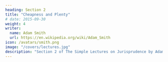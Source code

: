 ```yaml
---
heading: Section 2
title: "Cheapness and Plenty"
# date: 2015-09-30
weight: 4
writer:
  name: Adam Smith
  url: https://en.wikipedia.org/wiki/Adam_Smith
icon: /avatars/smith.png
image: "/covers/lectures.jpg"
description: "Section 2 of The Simple Lectures on Jurisprudence by Adam Smith"
---
```

